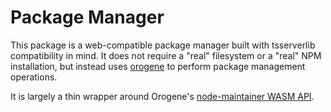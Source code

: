 # Package Manager

This package is a web-compatible package manager built with tsserverlib
compatibility in mind. It does not require a "real" filesystem or a "real" NPM
installation, but instead uses [orogene](https://github.com/orogene/orogene) to
perform package management operations.

It is largely a thin wrapper around Orogene's
[node-maintainer WASM API](https://github.com/orogene/orogene/blob/abba96e6662c3465a498fbe6154ffcf2fe33fac4/crates/node-maintainer/src/wasm.rs).
